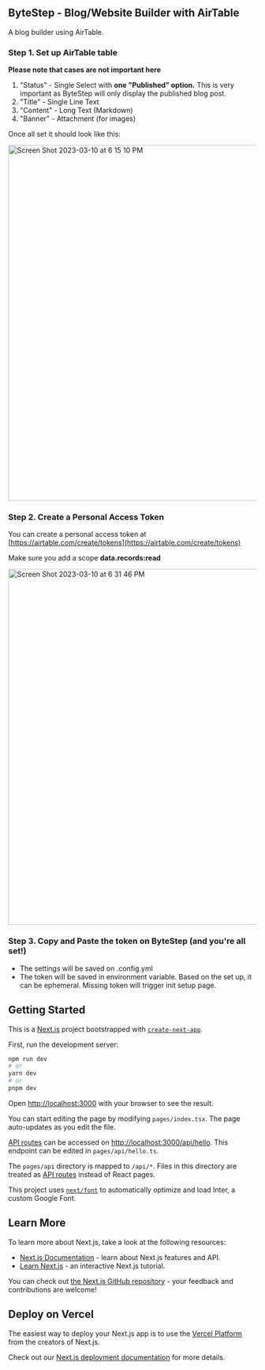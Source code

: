 ## ByteStep - Blog/Website Builder with AirTable

A blog builder using AirTable. 


### Step 1. Set up AirTable table

**Please note that cases are not important here**

1. "Status" - Single Select with **one "Published" option.** This is very important as ByteStep will only display the published blog post.
2. "Title" - Single Line Text 
3. "Content" - Long Text (Markdown)
4. "Banner" - Attachment (for images)

Once all set it should look like this:

<img width="720" alt="Screen Shot 2023-03-10 at 6 15 10 PM" src="https://user-images.githubusercontent.com/4682613/224459763-3f9239fc-04bf-4774-aac0-5ee692a4a72b.png">


### Step 2. Create a Personal Access Token 

You can create a personal access token at [https://airtable.com/create/tokens](https://airtable.com/create/tokens)

Make sure you add a scope **data.records:read**

<img width="720" alt="Screen Shot 2023-03-10 at 6 31 46 PM" src="https://user-images.githubusercontent.com/4682613/224460403-ea878638-6f7f-4895-a372-ef5e43128ede.png">


### Step 3. Copy and Paste the token on ByteStep (and you're all set!)

- The settings will be saved on .config.yml
- The token will be saved in environment variable. Based on the set up, it can be ephemeral. Missing token will trigger init setup page.



## Getting Started

This is a [Next.js](https://nextjs.org/) project bootstrapped with [`create-next-app`](https://github.com/vercel/next.js/tree/canary/packages/create-next-app).

First, run the development server:

```bash
npm run dev
# or
yarn dev
# or
pnpm dev
```

Open [http://localhost:3000](http://localhost:3000) with your browser to see the result.

You can start editing the page by modifying `pages/index.tsx`. The page auto-updates as you edit the file.

[API routes](https://nextjs.org/docs/api-routes/introduction) can be accessed on [http://localhost:3000/api/hello](http://localhost:3000/api/hello). This endpoint can be edited in `pages/api/hello.ts`.

The `pages/api` directory is mapped to `/api/*`. Files in this directory are treated as [API routes](https://nextjs.org/docs/api-routes/introduction) instead of React pages.

This project uses [`next/font`](https://nextjs.org/docs/basic-features/font-optimization) to automatically optimize and load Inter, a custom Google Font.

## Learn More

To learn more about Next.js, take a look at the following resources:

- [Next.js Documentation](https://nextjs.org/docs) - learn about Next.js features and API.
- [Learn Next.js](https://nextjs.org/learn) - an interactive Next.js tutorial.

You can check out [the Next.js GitHub repository](https://github.com/vercel/next.js/) - your feedback and contributions are welcome!

## Deploy on Vercel

The easiest way to deploy your Next.js app is to use the [Vercel Platform](https://vercel.com/new?utm_medium=default-template&filter=next.js&utm_source=create-next-app&utm_campaign=create-next-app-readme) from the creators of Next.js.

Check out our [Next.js deployment documentation](https://nextjs.org/docs/deployment) for more details.
